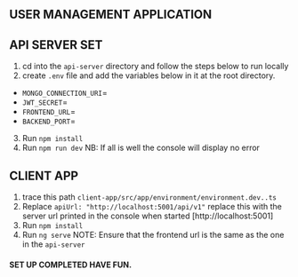 ## USER MANAGEMENT APPLICATION

## API SERVER SET 
1. cd into the `api-server` directory and follow the steps below to run locally
2. create `.env` file and add the variables below in it at the root directory.
  - `MONGO_CONNECTION_URI`=
  - `JWT_SECRET`=
  - `FRONTEND_URL`=
  - `BACKEND_PORT`=
3. Run `npm install`
4. Run `npm run dev`
NB: If all is well the console will display no error


## CLIENT APP 
1. trace this path `client-app/src/app/environment/environment.dev..ts`
2. Replace  `apiUrl: "http://localhost:5001/api/v1"` replace this with the server url printed in the console when started [http://localhost:5001]
3. Run `npm install`
4. Run `ng serve`
NOTE: Ensure that the frontend url is the same as the one in the `api-server`

####  SET UP COMPLETED HAVE FUN.